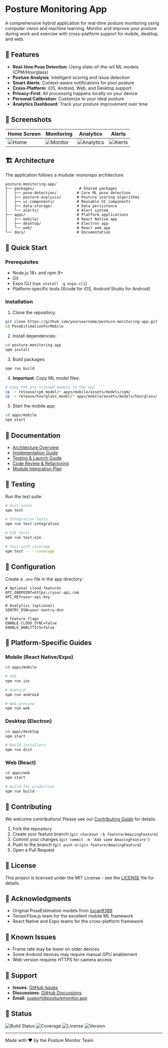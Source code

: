 # Posture Monitoring App

A comprehensive hybrid application for real-time posture monitoring using computer vision and machine learning. Monitor and improve your posture during work and exercise with cross-platform support for mobile, desktop, and web.

## 🌟 Features

- **Real-time Pose Detection**: Using state-of-the-art ML models (CPM/Hourglass)
- **Posture Analysis**: Intelligent scoring and issue detection
- **Smart Alerts**: Context-aware notifications for poor posture
- **Cross-Platform**: iOS, Android, Web, and Desktop support
- **Privacy-First**: All processing happens locally on your device
- **Personal Calibration**: Customize to your ideal posture
- **Analytics Dashboard**: Track your posture improvement over time

## 📱 Screenshots

| Home Screen | Monitoring | Analytics | Alerts |
|-------------|-----------|-----------|---------|
| ![Home](images/home.png) | ![Monitor](images/monitor.png) | ![Analytics](images/analytics.png) | ![Alerts](images/alerts.png) |

## 🏗️ Architecture

The application follows a modular monorepo architecture:

```
posture-monitoring-app/
├── packages/                    # Shared packages
│   ├── pose-detection/         # Core ML pose detection
│   ├── posture-analysis/       # Posture scoring algorithms
│   ├── ui-components/          # Reusable UI components
│   ├── data-storage/           # Data persistence
│   └── alerts/                 # Alert system
├── apps/                       # Platform applications
│   ├── mobile/                 # React Native app
│   ├── desktop/                # Electron app
│   └── web/                    # React web app
└── docs/                       # Documentation
```

## 🚀 Quick Start

### Prerequisites

- Node.js 18+ and npm 9+
- Git
- Expo CLI (`npm install -g expo-cli`)
- Platform-specific tools (Xcode for iOS, Android Studio for Android)

### Installation

1. Clone the repository:
```bash
git clone https://github.com/yourusername/posture-monitoring-app.git
cd PoseEstimationForMobile
```

2. Install dependencies:
```bash
cd posture-monitoring-app
npm install
```

3. Build packages:
```bash
npm run build
```

4. **Important**: Copy ML model files:
```bash
# Copy the pre-trained models to the app
cp -r release/cpm_model/* apps/mobile/assets/models/cpm/
cp -r release/hourglass_model/* apps/mobile/assets/models/hourglass/
```

5. Start the mobile app:
```bash
cd apps/mobile
npm start
```

## 📖 Documentation

- [Architecture Overview](architecture/POSTURE_MONITORING_ARCHITECTURE.md)
- [Implementation Guide](IMPLEMENTATION_GUIDE.md)
- [Testing & Launch Guide](TESTING_AND_LAUNCH_GUIDE.md)
- [Code Review & Refactoring](CODE_REVIEW_AND_REFACTORING.md)
- [Module Integration Plan](MODULE_INTEGRATION_PLAN.md)

## 🧪 Testing

Run the test suite:

```bash
# Unit tests
npm test

# Integration tests
npm run test:integration

# E2E tests
npm run test:e2e

# Test with coverage
npm test -- --coverage
```

## 🔧 Configuration

Create a `.env` file in the app directory:

```env
# Optional cloud features
API_ENDPOINT=https://your-api.com
API_KEY=your-api-key

# Analytics (optional)
SENTRY_DSN=your-sentry-dsn

# Feature flags
ENABLE_CLOUD_SYNC=false
ENABLE_ANALYTICS=false
```

## 📱 Platform-Specific Guides

### Mobile (React Native/Expo)

```bash
cd apps/mobile

# iOS
npm run ios

# Android
npm run android

# Web preview
npm run web
```

### Desktop (Electron)

```bash
cd apps/desktop
npm start

# Build installers
npm run dist
```

### Web (React)

```bash
cd apps/web
npm start

# Build for production
npm run build
```

## 🤝 Contributing

We welcome contributions! Please see our [Contributing Guide](CONTRIBUTING.md) for details.

1. Fork the repository
2. Create your feature branch (`git checkout -b feature/AmazingFeature`)
3. Commit your changes (`git commit -m 'Add some AmazingFeature'`)
4. Push to the branch (`git push origin feature/AmazingFeature`)
5. Open a Pull Request

## 📄 License

This project is licensed under the MIT License - see the [LICENSE](LICENSE) file for details.

## 🙏 Acknowledgments

- Original PoseEstimation models from [tucan9389](https://github.com/tucan9389/PoseEstimation-CoreML)
- TensorFlow.js team for the excellent mobile ML framework
- React Native and Expo teams for the cross-platform framework

## 🐛 Known Issues

- Frame rate may be lower on older devices
- Some Android devices may require manual GPU enablement
- Web version requires HTTPS for camera access

## 📮 Support

- **Issues**: [GitHub Issues](https://github.com/yourusername/posture-monitoring-app/issues)
- **Discussions**: [GitHub Discussions](https://github.com/yourusername/posture-monitoring-app/discussions)
- **Email**: support@posturemonitor.app

## 🚦 Status

![Build Status](https://img.shields.io/github/workflow/status/yourusername/posture-monitoring-app/CI)
![Coverage](https://img.shields.io/codecov/c/github/yourusername/posture-monitoring-app)
![License](https://img.shields.io/github/license/yourusername/posture-monitoring-app)
![Version](https://img.shields.io/github/package-json/v/yourusername/posture-monitoring-app)

---

Made with ❤️ by the Posture Monitor Team